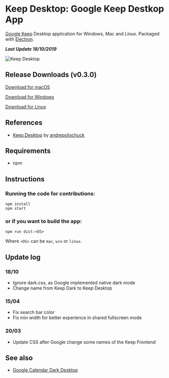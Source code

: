 # Keep Desktop: Google Keep Destkop App
[Google Keep](https://keep.google.com "Google Keep") Desktop application for Windows, Mac and Linux. Packaged with [Electron](https://electronjs.org/ "Electron").

***Last Update 18/10/2019***

![Keep Desktop](https://github.com/lukassr/keep-desktop/blob/master/media/screenshot.png)



## Release Downloads (v0.3.0)
[Download for macOS](https://github.com/lukassr/keep-desktop/releases/download/v0.3.0/Keep.Desktop-0.3.0.dmg)

[Download for Windows](https://github.com/lukassr/keep-desktop/releases/download/v0.3.0/Keep.Desktop.Setup.0.3.0.exe)

[Download for Linux](https://github.com/lukassr/keep-desktop/releases/download/v0.3.0/keepdesktop_0.3.0_amd64.deb)
## References

- [Keep Desktop]( https://github.com/andrepolischuk/keep) by [andrepolischuck](https://github.com/andrepolischuk/)

## Requirements
- npm

## Instructions
### Running the code for contributions:
```
npm install
npm start
```
### or if you want to build the app:
```
npm run dist:<OS>
```
Where `<OS>` can be `mac`, `win` or `linux`.


## Update log

### 18/10
- Ignore dark.css, as Google implemented native dark mode 
- Change name from Keep Dark to Keep Desktop

### 15/04
- Fix search bar color
- Fix min width for better experience in shared fullscreen mode

### 20/03
- Update CSS after Google change some names of the Keep Frontend


## See also
- [Google Calendar Dark Desktop](https://github.com/lukassr/gcalendar-dark-desktop)
